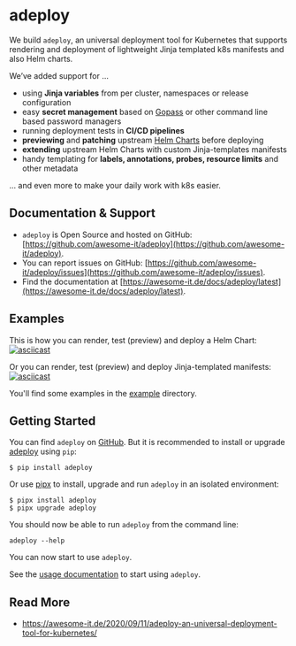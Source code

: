 # adeploy

<!-- --8<-- [start:intro] -->

We build `adeploy`, an universal deployment tool for Kubernetes that supports rendering and deployment of lightweight 
Jinja templated k8s manifests and also Helm charts. 

We’ve added support for ... 

* using **Jinja variables** from per cluster, namespaces or release configuration 
* easy **secret management** based on [Gopass](https://github.com/gopasspw/gopass) or other command line based password managers
* running deployment tests in **CI/CD pipelines**
* **previewing** and **patching** upstream [Helm Charts](https://artifacthub.io/) before deploying
* **extending** upstream Helm Charts with custom Jinja-templates manifests
* handy templating for **labels, annotations, probes, resource limits** and other metadata

... and even more to make your daily work with k8s easier.

<!-- --8<-- [end:intro] -->

## Documentation & Support 

* `adeploy` is Open Source and hosted on GitHub: [https://github.com/awesome-it/adeploy](https://github.com/awesome-it/adeploy).
* You can report issues on GitHub: [https://github.com/awesome-it/adeploy/issues](https://github.com/awesome-it/adeploy/issues).
* Find the documentation at [https://awesome-it.de/docs/adeploy/latest](https://awesome-it.de/docs/adeploy/latest).

## Examples

This is how you can render, test (preview) and deploy a Helm Chart:
[![asciicast](https://asciinema.org/a/iToqBOzT8t2Up6x6lRhjF0sk2.svg)](https://asciinema.org/a/iToqBOzT8t2Up6x6lRhjF0sk2)

Or you can render, test (preview) and deploy Jinja-templated manifests:
[![asciicast](https://asciinema.org/a/li2ZqLa5pnh6pj1KWoOrUIHOe.svg)](https://asciinema.org/a/li2ZqLa5pnh6pj1KWoOrUIHOe)

You'll find some examples in the [example](https://github.com/awesome-it/adeploy/tree/master/examples) directory.

## Getting Started

<!-- --8<-- [start:install] -->

You can find `adeploy` on [GitHub](https://github.com/awesome-it/adeploy). But it is recommended to install 
or upgrade [adeploy](https://pipy.org/project/adeploy) using `pip`:

```shell
$ pip install adeploy
```

Or use [pipx](https://github.com/pypa/pipx) to install, upgrade and run `adeploy` in an isolated environment:

```shell
$ pipx install adeploy
$ pipx upgrade adeploy
```

You should now be able to run `adeploy` from the command line:

```shell
adeploy --help
```

You can now start to use `adeploy`.  

<!-- --8<-- [end:install] -->

See the [usage documentation](https://awesome-it.de/docs/adeploy/latest/usage/) to start using `adeploy`.

## Read More

* https://awesome-it.de/2020/09/11/adeploy-an-universal-deployment-tool-for-kubernetes/